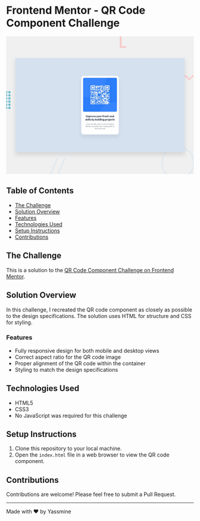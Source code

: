 # Frontend Mentor - QR Code Component Challenge

![Design preview for the QR code component challenge](./preview.jpg)

## Table of Contents

- [The Challenge](#the-challenge)
- [Solution Overview](#solution-overview)
- [Features](#features)
- [Technologies Used](#technologies-used)
- [Setup Instructions](#setup-instructions)
- [Contributions](#contributions)

## The Challenge

This is a solution to the [QR Code Component Challenge on Frontend Mentor](https://www.frontendmentor.io/challenges/qr-code-component-iux_sIO_H).

## Solution Overview

In this challenge, I recreated the QR code component as closely as possible to the design specifications. The solution uses HTML for structure and CSS for styling.

### Features

- Fully responsive design for both mobile and desktop views
- Correct aspect ratio for the QR code image
- Proper alignment of the QR code within the container
- Styling to match the design specifications

## Technologies Used

- HTML5
- CSS3
- No JavaScript was required for this challenge

## Setup Instructions

1. Clone this repository to your local machine.
2. Open the `index.html` file in a web browser to view the QR code component.

## Contributions

Contributions are welcome! Please feel free to submit a Pull Request.


---

Made with ❤️ by Yassmine
